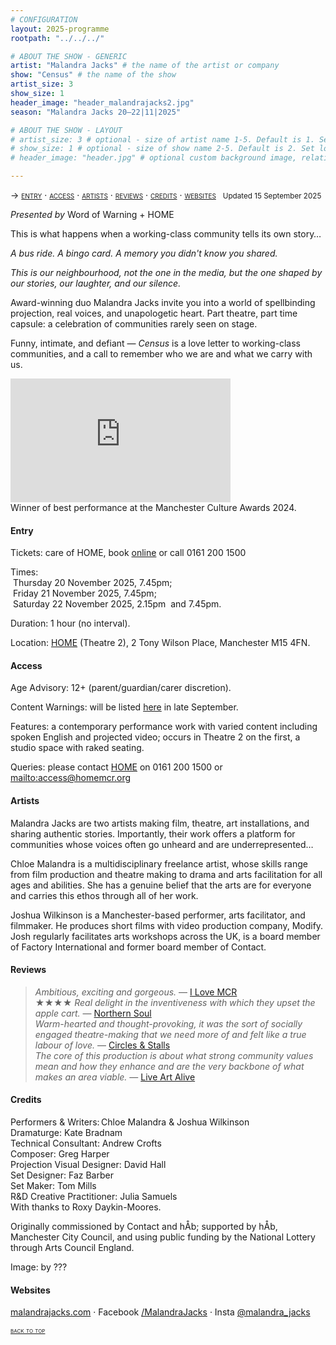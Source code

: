 ```yaml
---
# CONFIGURATION
layout: 2025-programme
rootpath: "../../../"

# ABOUT THE SHOW - GENERIC
artist: "Malandra Jacks" # the name of the artist or company
show: "Census" # the name of the show
artist_size: 3
show_size: 1
header_image: "header_malandrajacks2.jpg"
season: "Malandra Jacks 20–22|11|2025"

# ABOUT THE SHOW - LAYOUT
# artist_size: 3 # optional - size of artist name 1-5. Default is 1. Set longer names to lower values
# show_size: 1 # optional - size of show name 2-5. Default is 2. Set longer names to lower values
# header_image: "header.jpg" # optional custom background image, relative to current page

---
```

<span style='font-variant: small-caps'>→ [entry](/current/2025/malandrajacks/#entry) · [access](/current/2025/malandrajacks/#access) · [artists](/current/2025/malandrajacks/#artists) · [reviews](/current/2025/malandrajacks/#reviews) · [credits](/current/2025/malandrajacks/#credits) · [websites](/current/2025/malandrajacks/#websites)</span>&ensp; <small>Updated 15 September 2025</small>        
           
*Presented by* Word of Warning + HOME         
         
This is what happens when a working-class community tells its own story…        
         
*A bus ride. A bingo card. A memory you didn't know you shared.*         
         
*This is our neighbourhood, not the one in the media, but the one shaped by our stories, our laughter, and our silence.*         
         
Award-winning duo Malandra Jacks invite you into a world of spellbinding projection, real voices, and unapologetic heart. Part theatre, part time capsule: a celebration of communities rarely seen on stage.         
         
Funny, intimate, and defiant — *Census* is a love letter to working-class communities, and a call to remember who we are and what we carry with us.         
          
<iframe width="352" height="198" src="https://www.youtube.com/embed/Bk3eFhuNyxE?si=9-asdBXGDkzN1mhr" title="YouTube video player" frameborder="0" allow="accelerometer; autoplay; clipboard-write; encrypted-media; gyroscope; picture-in-picture; web-share" referrerpolicy="strict-origin-when-cross-origin" allowfullscreen></iframe>        
<br>Winner of best performance at the Manchester Culture Awards 2024.         
         
#### Entry          
Tickets: care of HOME, book <a href="https://homemcr.org/whats-on/census-542n" target="_blank">online</a> or call 0161 200 1500        
         
Times:<br>&nbsp;Thursday&nbsp;20&nbsp;November&nbsp;2025,&nbsp;7.45pm;<br>&nbsp;Friday&nbsp;21&nbsp;November&nbsp;2025,&nbsp;7.45pm;<br>&nbsp;Saturday&nbsp;22&nbsp;November&nbsp;2025,&nbsp;2.15pm &nbsp;and&nbsp;7.45pm.         
         
Duration: 1 hour (no interval).          
         
Location: <a href="https://homemcr.org/plan-your-visit-q15t" target="_blank">HOME</a> (Theatre 2), 2 Tony Wilson Place, Manchester M15 4FN.         
        
#### Access         
Age Advisory: 12+ (parent/guardian/carer discretion).        
         
Content Warnings: will be listed [here](/warnings) in late September.         
        
Features: a contemporary performance work with varied content including spoken English and projected video; occurs in Theatre 2 on the first, a studio space with raked seating.         
         
Queries: please contact <a href="https://homemcr.org/access-information-1mrc" target="_blank">HOME</a> on 0161 200 1500 or <mailto:access@homemcr.org>       
                  
#### Artists        
Malandra Jacks are two artists making film, theatre, art installations, and sharing authentic stories. Importantly, their work offers a platform for communities whose voices often go unheard and are underrepresented…         
         
Chloe Malandra is a multidisciplinary freelance artist, whose skills range from film production and theatre making to drama and arts facilitation for all ages and abilities. She has a genuine belief that the arts are for everyone and carries this ethos through all of her work.         
          
Joshua Wilkinson is a Manchester-based performer, arts facilitator, and filmmaker. He produces short films with video production company, Modify. Josh regularly facilitates arts workshops across the UK, is a board member of Factory International and former board member of Contact.         
         
#### Reviews         
>*Ambitious, exciting and gorgeous.* — <a href="https://ilovemanchester.com/census-theatre-project-north-manchester" target="_blank">I Love MCR</a><br>★★★★ *Real delight in the inventiveness with which they upset the apple cart.* — <a href="https://www.northernsoul.me.uk/census-theatre-contact-manchester" target="_blank">Northern Soul</a><br>*Warm-hearted and thought-provoking, it was the sort of socially engaged theatre-making that we need more of and felt like a true labour of love.* — <a href="https://circlesandstalls.com/2023/12/28/manchester-theatre-best-of-2023" target="_blank">Circles & Stalls</a><br>*The core of this production is about what strong community values mean and how they enhance and are the very backbone of what makes an area viable.* — <a href="https://liveartalive.com/2023/09/15/census" target="_blank">Live Art Alive</a>        
         
#### Credits         
Performers & Writers: Chloe Malandra & Joshua Wilkinson<br>Dramaturge: Kate Bradnam<br>Technical Consultant: Andrew Crofts<br>Composer: Greg Harper<br>Projection Visual Designer: David Hall<br>Set Designer: Faz Barber<br>Set Maker: Tom Mills<br>R&D Creative Practitioner: Julia Samuels<br>With thanks to Roxy Daykin-Moores.         
         
Originally commissioned by Contact and hÅb; supported by hÅb, Manchester City Council, and using public funding by the National Lottery through Arts Council England.         
         
Image: by ???        
         
#### Websites        
<a href="https://malandrajacks.com" target="_blank">malandrajacks.com</a> · Facebook <a href="https://facebook.com/MalandraJacks" target="_blank">/MalandraJacks</a> · Insta <a href="https://instagram.com/malandra_jacks" target="_blank">@malandra_jacks</a>         
         
<small><span style='font-variant: small-caps'>[back to top](/current/2025/malandrajacks)</span></small>

